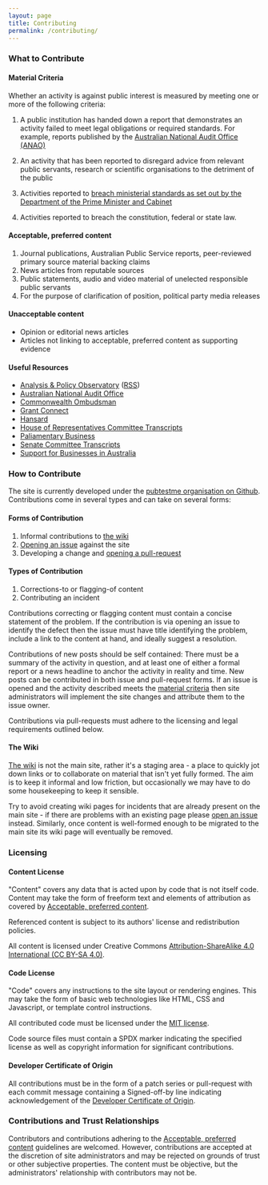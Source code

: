 ```yaml
---
layout: page
title: Contributing
permalink: /contributing/
---
```

### What to Contribute
#### Material Criteria

Whether an activity is against public interest is measured by meeting one or
more of the following criteria:

1. A public institution has handed down a report that demonstrates an
activity failed to meet legal obligations or required standards. For example,
reports published by the [Australian National Audit Office (ANAO)][anao]

2. An activity that has been reported to disregard advice from relevant public
servants, research or scientific organisations to the detriment of the public

3. Activities reported to [breach ministerial standards as set out by the Department of
the Prime Minister and Cabinet][pmc-ministerial-standards]

4. Activities reported to breach the constitution, federal or state law.

[anao]: https://www.anao.gov.au/
[pmc-ministerial-standards]: https://www.pmc.gov.au/resource-centre/government/statement-ministerial-standards

#### Acceptable, preferred content

1. Journal publications, Australian Public Service reports, peer-reviewed
primary source material backing claims
2. News articles from reputable sources
3. Public statements, audio and video material of unelected responsible public servants
4. For the purpose of clarification of position, political party media releases

#### Unacceptable content

* Opinion or editorial news articles
* Articles not linking to acceptable, preferred content as supporting evidence

#### Useful Resources

* [Analysis & Policy Observatory][apo] ([RSS][apo-rss])
* [Australian National Audit Office][anao]
* [Commonwealth Ombudsman][commonwealth-ombudsman]
* [Grant Connect][grant-connect]
* [Hansard][hansard]
* [House of Representatives Committee Transcripts][hor-committee-transcripts]
* [Paliamentary Business][parliamentary-business]
* [Senate Committee Transcripts][senate-committee-transcripts]
* [Support for Businesses in Australia][business-gov-au]

[apo]: https://apo.org.au/
[apo-rss]: https://apo.org.au/rss/all
[business-gov-au]: https://www.business.gov.au/
[commonwealth-ombudsman]: https://www.ombudsman.gov.au/
[grant-connect]: https://www.grants.gov.au/?event=public.home
[hansard]: https://www.aph.gov.au/Parliamentary_Business/Hansard
[hor-committee-transcripts]: http://parlinfo.aph.gov.au/parlInfo/search/summary/summary.w3p;adv=yes;orderBy=priority,doc_date-rev;query=Dataset%3AcomRep;resCount=Default
[parliamentary-business]: https://www.aph.gov.au/Parliamentary_Business
[senate-committee-transcripts]: http://parlinfo.aph.gov.au/parlInfo/search/summary/summary.w3p;adv=yes;orderBy=customrank;page=0;query=Dataset%3AcomSen,estimate;resCount=Default

### How to Contribute

The site is currently developed under the [pubtestme organisation on
Github](pubtestme-repo). Contributions come in several types and can take on
several forms:

#### Forms of Contribution

1. Informal contributions to [the wiki][pubtestme-wiki]
2. [Opening an issue][pubtestme-new-issue] against the site
3. Developing a change and [opening a pull-request][pubtestme-new-pull-req]

[pubtestme-wiki]: https://github.com/pubtestme/pubtestme.github.io/wiki
[pubtestme-new-issue]: https://github.com/pubtestme/pubtestme.github.io/issues/new
[pubtestme-new-pull-req]: https://github.com/pubtestme/pubtestme.github.io/compare

#### Types of Contribution

1. Corrections-to or flagging-of content
2. Contributing an incident

Contributions correcting or flagging content must contain a concise statement
of the problem. If the contribution is via opening an issue to identify the
defect then the issue must have title identifying the problem, include a link
to the content at hand, and ideally suggest a resolution.

Contributions of new posts should be self contained: There must be a summary of
the activity in question, and at least one of either a formal report or a news
headline to anchor the activity in reality and time. New posts can be
contributed in both issue and pull-request forms. If an issue is opened and the
activity described meets the [material criteria](#material-criteria) then site
administrators will implement the site changes and attribute them to the issue
owner.

Contributions via pull-requests must adhere to the licensing and legal
requirements outlined below.

[pubtestme-repo]: https://github.com/pubtestme/pubtestme.github.io/

#### The Wiki

[The wiki][pubtestme-wiki] is not the main site, rather it's a staging area - a
place to quickly jot down links or to collaborate on material that isn't yet
fully formed. The aim is to keep it informal and low friction, but occasionally
we may have to do some housekeeping to keep it sensible.

Try to avoid creating wiki pages for incidents that are already present on the
main site - if there are problems with an existing page please [open an
issue][pubtestme-new-issue] instead. Similarly, once content is well-formed
enough to be migrated to the main site its wiki page will eventually be
removed.

### Licensing
#### Content License

"Content" covers any data that is acted upon by code that is not itself code.
Content may take the form of freeform text and elements of attribution as
covered by [Acceptable, preferred
content](#acceptable-preferred-content).

Referenced content is subject to its authors' license and redistribution
policies.

All content is licensed under Creative Commons [Attribution-ShareAlike 4.0
International (CC BY-SA 4.0)](/LICENSE.CC-BY-SA-4.0.txt).

#### Code License

"Code" covers any instructions to the site layout or rendering engines. This
may take the form of basic web technologies like HTML, CSS and Javascript, or
template control instructions.

All contributed code must be licensed under the [MIT
license](/LICENSE.MIT.txt).

Code source files must contain a SPDX marker indicating the specified license
as well as copyright information for significant contributions.

#### Developer Certificate of Origin

All contributions must be in the form of a patch series or pull-request with
each commit message containing a Signed-off-by line indicating acknowledgement
of the [Developer Certificate of Origin](https://developercertificate.org/).

### Contributions and Trust Relationships

Contributors and contributions adhering to the [Acceptable, preferred
content](#markdown-acceptable-preferred-content) guidelines are welcomed.
However, contributions are accepted at the discretion of site administrators
and may be rejected on grounds of trust or other subjective properties. The
content must be objective, but the administrators' relationship with
contributors may not be.
